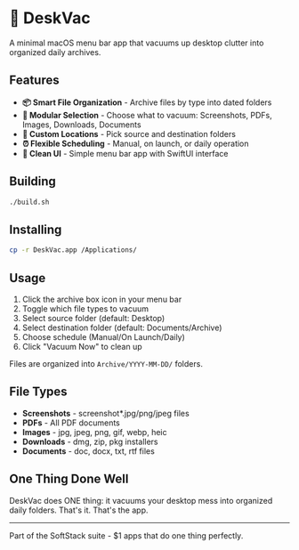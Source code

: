 # 🧹 DeskVac

A minimal macOS menu bar app that vacuums up desktop clutter into organized daily archives.

## Features

- **📦 Smart File Organization** - Archive files by type into dated folders
- **🎯 Modular Selection** - Choose what to vacuum: Screenshots, PDFs, Images, Downloads, Documents
- **📁 Custom Locations** - Pick source and destination folders
- **⏰ Flexible Scheduling** - Manual, on launch, or daily operation
- **🎨 Clean UI** - Simple menu bar app with SwiftUI interface

## Building

```bash
./build.sh
```

## Installing

```bash
cp -r DeskVac.app /Applications/
```

## Usage

1. Click the archive box icon in your menu bar
2. Toggle which file types to vacuum
3. Select source folder (default: Desktop)
4. Select destination folder (default: Documents/Archive)
5. Choose schedule (Manual/On Launch/Daily)
6. Click "Vacuum Now" to clean up

Files are organized into `Archive/YYYY-MM-DD/` folders.

## File Types

- **Screenshots** - screenshot*.jpg/png/jpeg files
- **PDFs** - All PDF documents
- **Images** - jpg, jpeg, png, gif, webp, heic
- **Downloads** - dmg, zip, pkg installers
- **Documents** - doc, docx, txt, rtf files

## One Thing Done Well

DeskVac does ONE thing: it vacuums your desktop mess into organized daily folders. That's it. That's the app.

---

Part of the SoftStack suite - $1 apps that do one thing perfectly.